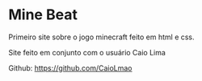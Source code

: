 # Mine Beat
 Primeiro site sobre o jogo minecraft feito em html e css.

 Site feito em conjunto com o usuário Caio Lima

 Github: https://github.com/CaioLmao
